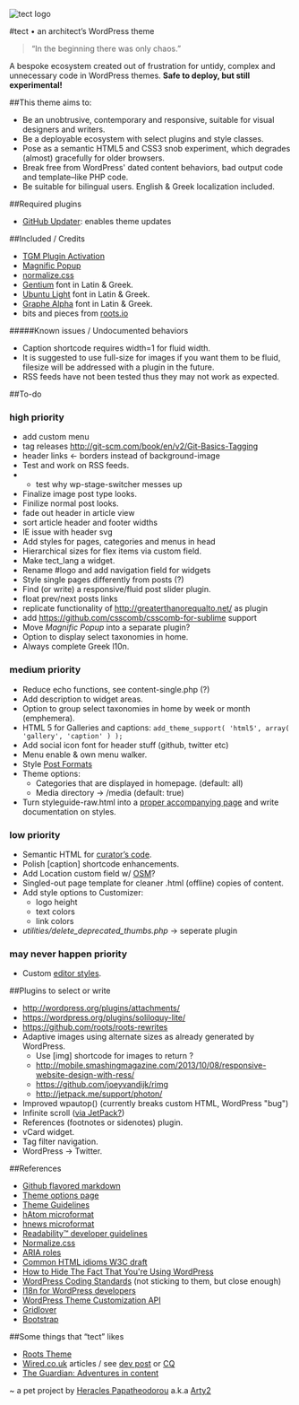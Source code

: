 ![tect logo](https://rawgithub.com/Arty2/tect/master/graphics/tect.svg)

#tect • an architect’s WordPress theme

> “In the beginning there was only chaos.”

A bespoke ecosystem created out of frustration for untidy, complex and unnecessary code in WordPress themes. **Safe to deploy, but still experimental!**

##This theme aims to:

* Be an unobtrusive, contemporary and responsive, suitable for visual designers and writers.
* Be a deployable ecosystem with select plugins and style classes.
* Pose as a semantic HTML5 and CSS3 snob experiment, which degrades (almost) gracefully for older browsers.
* Break free from WordPress' dated content behaviors, bad output code and template–like PHP code.
* Be suitable for bilingual users. English & Greek localization included.

##Required plugins

* [GitHub Updater](https://github.com/afragen/github-updater): enables theme updates


##Included / Credits

* [TGM Plugin Activation](http://tgmpluginactivation.com/)
* [Magnific Popup](https://github.com/dimsemenov/Magnific-Popup)
* [normalize.css](http://necolas.github.io/normalize.css/)
* [Gentium](scripts.sil.org/gentium) font in Latin & Greek.
* [Ubuntu Light](http://font.ubuntu.com/) font in Latin & Greek.
* [Graphe Alpha](https://github.com/Arty2/graphe) font in Latin & Greek.
* bits and pieces from [roots.io](http://roots.io/starter-theme/)

#####Known issues / Undocumented behaviors

* Caption shortcode requires width=1 for fluid width.
* It is suggested to use full-size for images if you want them to be fluid, filesize will be addressed with a plugin in the future.
* RSS feeds have not been tested thus they may not work as expected.


##To-do


### high priority
* add custom menu
* tag releases	http://git-scm.com/book/en/v2/Git-Basics-Tagging
* header links ← borders instead of background-image
* Test and work on RSS feeds.
* * test why wp-stage-switcher messes up
* Finalize image post type looks.
* Finilize normal post looks.
* fade out header in article view
* sort article header and footer widths
* IE issue with header svg
* Add styles for pages, categories and menus in head
* Hierarchical sizes for flex items via custom field.
* Make tect_lang a widget.
* Rename #logo and add navigation field for widgets
* Style single pages differently from posts (?)
* Find (or write) a responsive/fluid post slider plugin.
* float prev/next posts links
* replicate functionality of http://greaterthanorequalto.net/ as plugin
* add https://github.com/csscomb/csscomb-for-sublime support
* Move *Magnific Popup* into a separate plugin?
* Option to display select taxonomies in home.
* Always complete Greek l10n.

### medium priority
* Reduce echo functions, see content-single.php (?)
* Add description to widget areas.
* Option to group select taxonomies in home by week or month (emphemera).
* HTML 5 for Galleries and captions: `add_theme_support( 'html5', array( 'gallery', 'caption' ) );`
* Add social icon font for header stuff (github, twitter etc)
* Menu enable & own menu walker.
* Style [Post Formats](http://codex.wordpress.org/Post_Formats)
* Theme options:
	* Categories that are displayed in homepage. (default: all)
	* Media directory → /media (default: true)
* Turn styleguide-raw.html into a [proper accompanying page](http://wordpress.stackexchange.com/posts/35487/revisions) and write documentation on styles.


### low priority
* Semantic HTML for [curator’s code](http://www.brainpickings.org/index.php/2012/03/09/curators-code/).
* Polish [caption] shortcode enhancements.
* Add Location custom field w/ [OSM](http://wordpress.org/plugins/osm/)?
* Singled-out page template for cleaner .html (offline) copies of content.
* Add style options to Customizer:
	* logo height
	* text colors
	* link colors
* *utilities/delete_deprecated_thumbs.php* → seperate plugin

### may never happen priority
* Custom [editor styles](http://codex.wordpress.org/Function_Reference/add_editor_style).


##Plugins to select or write


* http://wordpress.org/plugins/attachments/
* https://wordpress.org/plugins/soliloquy-lite/
* https://github.com/roots/roots-rewrites
* Adaptive images using alternate sizes as already generated by WordPress.
	* Use [img] shortcode for images to return <picture>?
	* http://mobile.smashingmagazine.com/2013/10/08/responsive-website-design-with-ress/
	* https://github.com/joeyvandijk/rimg
	* http://jetpack.me/support/photon/
* Improved wpautop() (currently breaks custom HTML, WordPress "bug")
* Infinite scroll ([via JetPack?](http://jetpack.me/support/infinite-scroll/))
* References (footnotes or sidenotes) plugin.
* vCard widget.
* Tag filter navigation.
* WordPress → Twitter.


##References

* [Github flavored markdown](https://help.github.com/articles/github-flavored-markdown)
* [Theme options page](http://codex.wordpress.org/Creating_Options_Pages)
* [Theme Guidelines](http://make.wordpress.org/themes/guidelines/)
* [hAtom microformat](http://microformats.org/wiki/hAtom)
* [hnews microformat](http://microformats.org/wiki/hnews)
* [Readability™ developer guidelines](http://www.readability.com/developers/guidelines)
* [Normalize.css](http://necolas.github.io/normalize.css/)
* [ARIA roles](http://alistapart.com/article/aria-and-progressive-enhancement)
* [Common HTML idioms W3C draft](http://www.w3.org/html/wg/drafts/html/master/common-idioms.html#footnotes)
* [How to Hide The Fact That You're Using WordPress](http://benword.com/how-to-hide-that-youre-using-wordpress/)
* [WordPress Coding Standards](http://codex.wordpress.org/WordPress_Coding_Standards) (not sticking to them, but close enough)
* [I18n for WordPress developers](http://codex.wordpress.org/I18n_for_WordPress_Developers)
* [WordPress Theme Customization API](https://codex.wordpress.org/Theme_Customization_API)
* [Gridlover](http://www.gridlover.net/app/)
* [Bootstrap](http://getbootstrap.com/components/)



##Some things that “tect” likes

* [Roots Theme](http://roots.io/)
* [Wired.co.uk](http://www.wired.co.uk/magazine/archive/2013/03/features/up) articles / see [dev post](http://views.fromthe7th.com/posts/2013/04/wired-uk-website-launches-new-articles) or [CQ](http://www.gq-magazine.co.uk/entertainment/articles/2013-04/09/steve-martin-david-walliams-in-conversation/viewall)
* [The Guardian: Adventures in content](http://next.theguardian.com/blog/bison/)

~ a pet project by [Heracles Papatheodorou](http://archi.tect.gr) a.k.a [Arty2](http://www.twitter.com/Arty2)